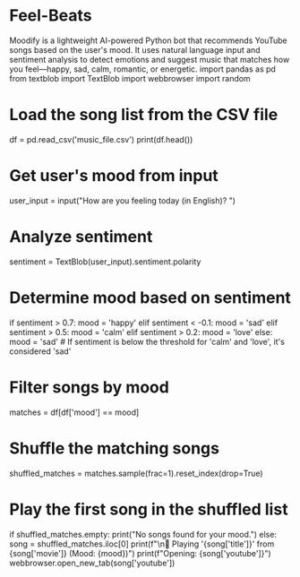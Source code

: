 # Feel-Beats
Moodify is a lightweight AI-powered Python bot that recommends YouTube songs based on the user's mood. It uses natural language input and sentiment analysis to detect emotions and suggest music that matches how you feel—happy, sad, calm, romantic, or energetic.
import pandas as pd
from textblob import TextBlob
import webbrowser
import random

# Load the song list from the CSV file
df = pd.read_csv('music_file.csv')
print(df.head())

# Get user's mood from input
user_input = input("How are you feeling today (in English)? ")

# Analyze sentiment
sentiment = TextBlob(user_input).sentiment.polarity

# Determine mood based on sentiment
if sentiment > 0.7:
    mood = 'happy'
elif sentiment < -0.1:
    mood = 'sad'
elif sentiment > 0.5:
    mood = 'calm'
elif sentiment > 0.2:
    mood = 'love'
else:
    mood = 'sad'  # If sentiment is below the threshold for 'calm' and 'love', it's considered 'sad'

# Filter songs by mood
matches = df[df['mood'] == mood]

# Shuffle the matching songs
shuffled_matches = matches.sample(frac=1).reset_index(drop=True)

# Play the first song in the shuffled list
if shuffled_matches.empty:
    print("No songs found for your mood.")
else:
    song = shuffled_matches.iloc[0]
    print(f"\n🎵 Playing '{song['title']}' from {song['movie']} (Mood: {mood})")
    print(f"Opening: {song['youtube']}")
    webbrowser.open_new_tab(song['youtube'])
